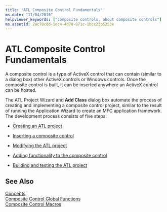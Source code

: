 ```yaml
---
title: "ATL Composite Control Fundamentals"
ms.date: "11/04/2016"
helpviewer_keywords: ["composite controls, about composite controls"]
ms.assetid: 2ac78cdd-1ec4-4d78-871c-1bcc23b5253e
---
```

# ATL Composite Control Fundamentals

A composite control is a type of ActiveX control that can contain (similar to a dialog box) other ActiveX controls or Windows controls. Once the composite control is built, it can be inserted anywhere an ActiveX control can be hosted.

The ATL Project Wizard and **Add Class** dialog box automate the process of creating and implementing a composite control project, similar to the result of running the Application Wizard to create an MFC application framework. The development process consists of five steps:

- [Creating an ATL project](../atl/reference/creating-an-atl-project.md)

- [Inserting a composite control](../atl/inserting-a-composite-control.md)

- [Modifying the ATL project](../atl/modifying-the-atl-project.md)

- [Adding functionality to the composite control](../atl/adding-functionality-to-the-composite-control.md)

- [Building and testing the ATL project](../atl/building-and-testing-the-atl-project.md)

## See Also

[Concepts](../atl/active-template-library-atl-concepts.md)<br/>
[Composite Control Global Functions](../atl/reference/composite-control-global-functions.md)<br/>
[Composite Control Macros](../atl/reference/composite-control-macros.md)

